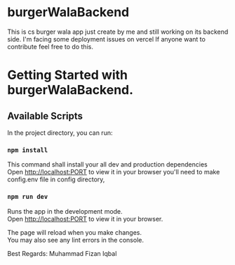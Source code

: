 # burgerWalaBackend

This is cs burger wala app just create by me and still working on its backend side.
I'm facing some deployment issues on vercel If anyone want to contribute feel free to do this.

# Getting Started with burgerWalaBackend.

## Available Scripts

In the project directory, you can run:

### `npm install`

This command shall install your all dev and production dependencies\
Open [http://localhost:PORT](http://localhost:PORT) to view it in your browser you'll need to make config.env file in config directory,

### `npm run dev`

Runs the app in the development mode.\
Open [http://localhost:PORT](http://localhost:PORT) to view it in your browser.

The page will reload when you make changes.\
You may also see any lint errors in the console.

Best Regards: Muhammad Fizan Iqbal
